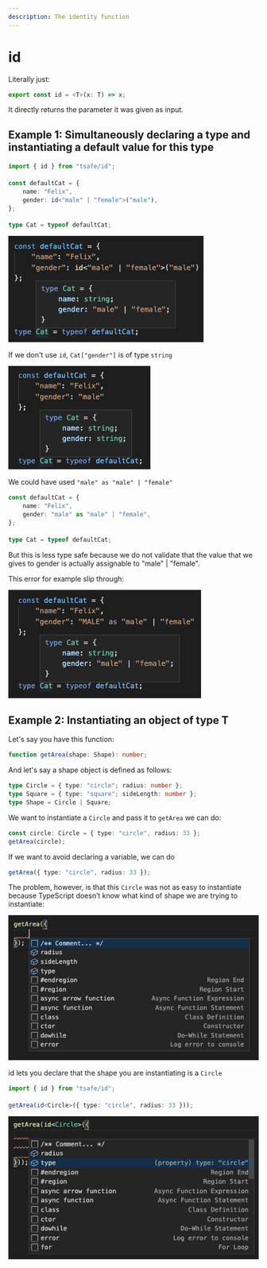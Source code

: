 ```yaml
---
description: The identity function
---
```


# id

Literally just:

```typescript
export const id = <T>(x: T) => x;
```

It directly returns the parameter it was given as input.

## Example 1: Simultaneously declaring a type and instantiating a default value for this type

```typescript
import { id } from "tsafe/id";

const defaultCat = {
	name: "Felix",
	gender: id<"male" | "female">("male"),
};

type Cat = typeof defaultCat;
```

![Cat["gender"] is "male" | "female"](<.gitbook/assets/image (5).png>)

If we don't use `id`, `Cat["gender"]` is of type `string`

![Cat["gender"] is string](<.gitbook/assets/image (3).png>)

We could have used `"male" as "male" | "female"`

```typescript
const defaultCat = {
	name: "Felix",
	gender: "male" as "male" | "female",
};

type Cat = typeof defaultCat;
```

But this is less type safe because we do not validate that the value that we gives to gender is actually assignable to "male" | "female".

This error for example slip through:

!["MALE" is all caps, which should be a typing error](<.gitbook/assets/image (1).png>)

## Example 2: Instantiating an object of type T

Let's say you have this function:

```typescript
function getArea(shape: Shape): number;
```

And let's say a shape object is defined as follows:

```typescript
type Circle = { type: "circle"; radius: number };
type Square = { type: "square"; sideLength: number };
type Shape = Circle | Square;
```

We want to instantiate a `Circle` and pass it to `getArea` we can do:

```typescript
const circle: Circle = { type: "circle", radius: 33 };
getArea(circle);
```

If we want to avoid declaring a variable, we can do

```typescript
getArea({ type: "circle", radius: 33 });
```

The problem, however, is that this `Circle` was not as easy to instantiate because TypeScript doesn’t know what kind of shape we are trying to instantiate:

![Every possible properties are listed](<.gitbook/assets/image (2).png>)

id lets you declare that the shape you are instantiating is a `Circle`

```typescript
import { id } from "tsafe/id";

getArea(id<Circle>({ type: "circle", radius: 33 }));
```

![TypeScript knows we are instantiating a Circle](.gitbook/assets/image.png)
